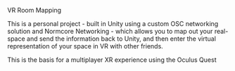 VR Room Mapping

This is a personal project - built in Unity using a custom OSC networking solution and Normcore Networking - which allows you to map out your real-space and send the information back to Unity, and then enter the virtual representation of your space in VR with other friends.

This is the basis for a multiplayer XR experience using the Oculus Quest
